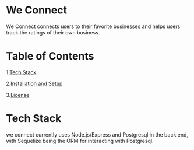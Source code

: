 <h1>We Connect</h1>
<p>We Connect connects users to their favorite businesses and helps users track the ratings of their own business.</p>
<h1>Table of Contents</h1>
<p>1.<a href="#techstack">Tech Stack</a></p>
<p>2.<a href="#">Installation and Setup</a></p>
<p>3.<a href="#">License</a></p>

<h1 id="techstack">Tech Stack</h1>
<p>we connect currently uses Node.js/Express and Postgresql in the back end, with Sequelize being the ORM for interacting with Postgresql.</p>
